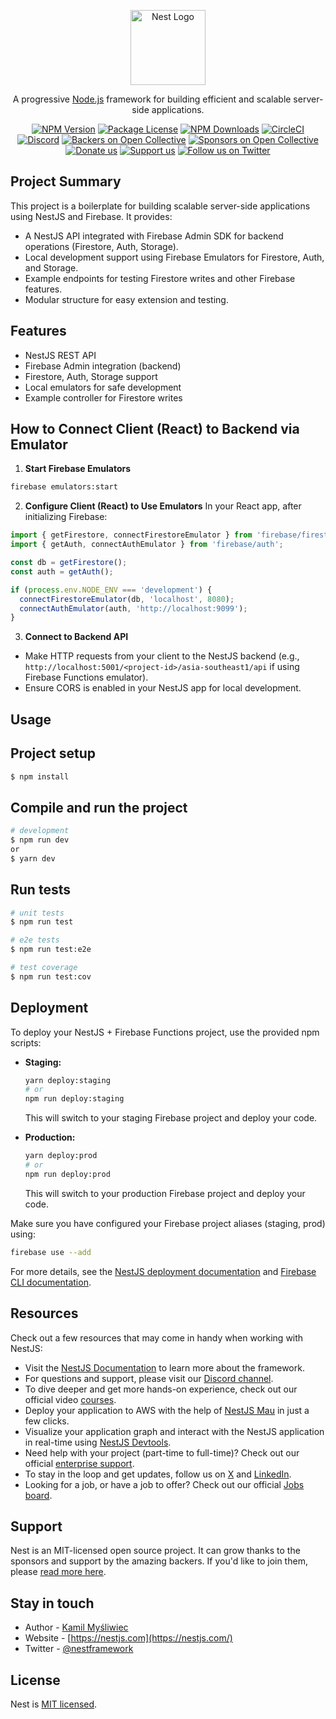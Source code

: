<p align="center">
  <a href="http://nestjs.com/" target="blank"><img src="https://nestjs.com/img/logo-small.svg" width="120" alt="Nest Logo" /></a>
</p>

[circleci-image]: https://img.shields.io/circleci/build/github/nestjs/nest/master?token=abc123def456
[circleci-url]: https://circleci.com/gh/nestjs/nest

  <p align="center">A progressive <a href="http://nodejs.org" target="_blank">Node.js</a> framework for building efficient and scalable server-side applications.</p>
    <p align="center">
<a href="https://www.npmjs.com/~nestjscore" target="_blank"><img src="https://img.shields.io/npm/v/@nestjs/core.svg" alt="NPM Version" /></a>
<a href="https://www.npmjs.com/~nestjscore" target="_blank"><img src="https://img.shields.io/npm/l/@nestjs/core.svg" alt="Package License" /></a>
<a href="https://www.npmjs.com/~nestjscore" target="_blank"><img src="https://img.shields.io/npm/dm/@nestjs/common.svg" alt="NPM Downloads" /></a>
<a href="https://circleci.com/gh/nestjs/nest" target="_blank"><img src="https://img.shields.io/circleci/build/github/nestjs/nest/master" alt="CircleCI" /></a>
<a href="https://discord.gg/G7Qnnhy" target="_blank"><img src="https://img.shields.io/badge/discord-online-brightgreen.svg" alt="Discord"/></a>
<a href="https://opencollective.com/nest#backer" target="_blank"><img src="https://opencollective.com/nest/backers/badge.svg" alt="Backers on Open Collective" /></a>
<a href="https://opencollective.com/nest#sponsor" target="_blank"><img src="https://opencollective.com/nest/sponsors/badge.svg" alt="Sponsors on Open Collective" /></a>
  <a href="https://paypal.me/kamilmysliwiec" target="_blank"><img src="https://img.shields.io/badge/Donate-PayPal-ff3f59.svg" alt="Donate us"/></a>
    <a href="https://opencollective.com/nest#sponsor"  target="_blank"><img src="https://img.shields.io/badge/Support%20us-Open%20Collective-41B883.svg" alt="Support us"></a>
  <a href="https://twitter.com/nestframework" target="_blank"><img src="https://img.shields.io/twitter/follow/nestframework.svg?style=social&label=Follow" alt="Follow us on Twitter"></a>
</p>
  <!--[![Backers on Open Collective](https://opencollective.com/nest/backers/badge.svg)](https://opencollective.com/nest#backer)
  [![Sponsors on Open Collective](https://opencollective.com/nest/sponsors/badge.svg)](https://opencollective.com/nest#sponsor)-->


## Project Summary

This project is a boilerplate for building scalable server-side applications using NestJS and Firebase. It provides:

- A NestJS API integrated with Firebase Admin SDK for backend operations (Firestore, Auth, Storage).
- Local development support using Firebase Emulators for Firestore, Auth, and Storage.
- Example endpoints for testing Firestore writes and other Firebase features.
- Modular structure for easy extension and testing.

## Features

- NestJS REST API
- Firebase Admin integration (backend)
- Firestore, Auth, Storage support
- Local emulators for safe development
- Example controller for Firestore writes

## How to Connect Client (React) to Backend via Emulator

1. **Start Firebase Emulators**
  ```bash
  firebase emulators:start
  ```

2. **Configure Client (React) to Use Emulators**
  In your React app, after initializing Firebase:
  ```js
  import { getFirestore, connectFirestoreEmulator } from 'firebase/firestore';
  import { getAuth, connectAuthEmulator } from 'firebase/auth';

  const db = getFirestore();
  const auth = getAuth();

  if (process.env.NODE_ENV === 'development') {
    connectFirestoreEmulator(db, 'localhost', 8080);
    connectAuthEmulator(auth, 'http://localhost:9099');
  }
  ```

3. **Connect to Backend API**
  - Make HTTP requests from your client to the NestJS backend (e.g., `http://localhost:5001/<project-id>/asia-southeast1/api` if using Firebase Functions emulator).
  - Ensure CORS is enabled in your NestJS app for local development.

## Usage

## Project setup

```bash
$ npm install
```

## Compile and run the project

```bash
# development
$ npm run dev
or
$ yarn dev 
```

## Run tests

```bash
# unit tests
$ npm run test

# e2e tests
$ npm run test:e2e

# test coverage
$ npm run test:cov
```


## Deployment

To deploy your NestJS + Firebase Functions project, use the provided npm scripts:

- **Staging:**
  ```bash
  yarn deploy:staging
  # or
  npm run deploy:staging
  ```
  This will switch to your staging Firebase project and deploy your code.

- **Production:**
  ```bash
  yarn deploy:prod
  # or
  npm run deploy:prod
  ```
  This will switch to your production Firebase project and deploy your code.

Make sure you have configured your Firebase project aliases (staging, prod) using:
```bash
firebase use --add
```

For more details, see the [NestJS deployment documentation](https://docs.nestjs.com/deployment) and [Firebase CLI documentation](https://firebase.google.com/docs/cli).

## Resources

Check out a few resources that may come in handy when working with NestJS:

- Visit the [NestJS Documentation](https://docs.nestjs.com) to learn more about the framework.
- For questions and support, please visit our [Discord channel](https://discord.gg/G7Qnnhy).
- To dive deeper and get more hands-on experience, check out our official video [courses](https://courses.nestjs.com/).
- Deploy your application to AWS with the help of [NestJS Mau](https://mau.nestjs.com) in just a few clicks.
- Visualize your application graph and interact with the NestJS application in real-time using [NestJS Devtools](https://devtools.nestjs.com).
- Need help with your project (part-time to full-time)? Check out our official [enterprise support](https://enterprise.nestjs.com).
- To stay in the loop and get updates, follow us on [X](https://x.com/nestframework) and [LinkedIn](https://linkedin.com/company/nestjs).
- Looking for a job, or have a job to offer? Check out our official [Jobs board](https://jobs.nestjs.com).

## Support

Nest is an MIT-licensed open source project. It can grow thanks to the sponsors and support by the amazing backers. If you'd like to join them, please [read more here](https://docs.nestjs.com/support).

## Stay in touch

- Author - [Kamil Myśliwiec](https://twitter.com/kammysliwiec)
- Website - [https://nestjs.com](https://nestjs.com/)
- Twitter - [@nestframework](https://twitter.com/nestframework)

## License

Nest is [MIT licensed](https://github.com/nestjs/nest/blob/master/LICENSE).
